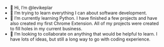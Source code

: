 - 👋 Hi, I’m @levikeplar
- 👀 I’m trying to learn everything I can about software development. 
- 🌱 I’m currently learning Python. I have finished a few projects and have also created my first Chrome Extension. All of my projects were created to fill holes in my current business.
- 💞️ I’m looking to collaborate on anything that would be helpful to learn. I have lots of ideas, but still a long way to go with coding experience.

<!---
wintersoldier32/wintersoldier32 is a ✨ special ✨ repository because its `README.md` (this file) appears on your GitHub profile.
You can click the Preview link to take a look at your changes.
--->
